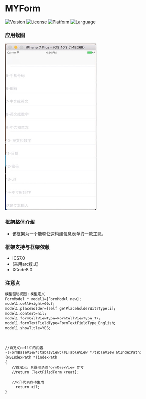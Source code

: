 # MYForm
[![Version](https://img.shields.io/cocoapods/v/MYForm.svg?style=flat)](http://cocoadocs.org/docsets/MYForm)
[![License](https://img.shields.io/cocoapods/l/MYForm.svg?style=flat)](http://cocoadocs.org/docsets/MYForm)
[![Platform](https://img.shields.io/cocoapods/p/MYForm.svg?style=flat)](http://cocoadocs.org/docsets/MYForm)
![Language](https://img.shields.io/badge/Language-%20Objective%20C%20-blue.svg)
### 应用截图
![image](https://github.com/songguolin/MyForm/blob/master/009657ED-2A93-469D-A3D9-FC1706E40143.jpeg)
### 框架整体介绍
* 该框架为一个能够快速构建信息表单的一款工具。


### 框架支持与框架依赖
* iOS7.0
* (采用arc模式)
* XCode8.0


### 注意点
```objc
模型驱动视图：模型定义
FormModel * model1=[FormModel new];
model1.cellHeight=60.f;
model1.placeholder=[self getPlaceholderWithType:i];
model1.content=nil;
model1.formCellViewType=FormCellViewType_TF;
model1.formTextFieldType=FormTextFieldType_English;
model1.showTitle=YES;



//自定义cell中的内容
-(FormBaseView*)tableView:(UITableView *)tableView atIndexPath:(NSIndexPath *)indexPath
{
   //自定义，只要继承自FormBaseView 即可
   //return [TextFiledForm creat];

   //nil代表自动生成
     return nil;
}
```

